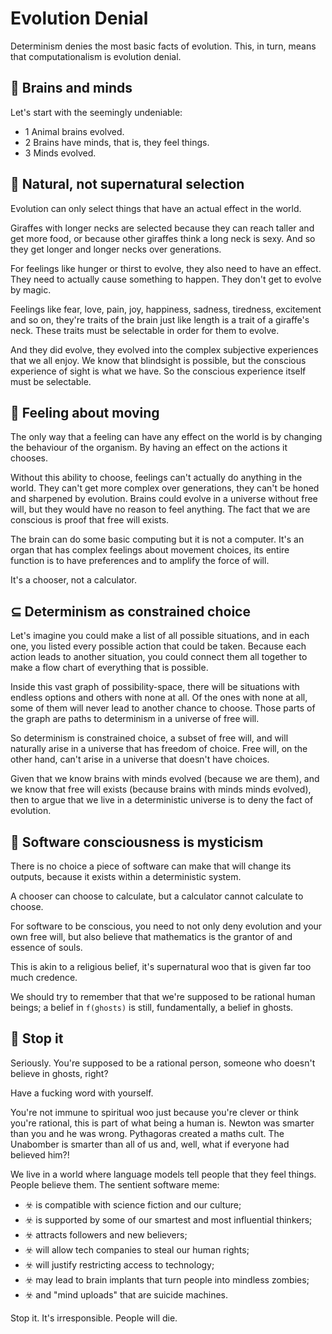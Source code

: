 # Evolution Denial

Determinism denies the most basic facts of evolution. This, in turn, means that
computationalism is evolution denial.

## 🧠 Brains and minds

Let's start with the seemingly undeniable:

* 1 Animal brains evolved.
* 2 Brains have minds, that is, they feel things.
* 3 Minds evolved.

## 🦒 Natural, not supernatural selection

Evolution can only select things that have an actual effect in the world.

Giraffes with longer necks are selected because they can reach taller and get
more food, or because other giraffes think a long neck is sexy. And so they get
longer and longer necks over generations.

For feelings like hunger or thirst to evolve, they also need to have an effect.
They need to actually cause something to happen. They don't get to evolve by
magic.

Feelings like fear, love, pain, joy, happiness, sadness, tiredness, excitement
and so on, they're traits of the brain just like length is a trait of a
giraffe's neck. These traits must be selectable in order for them to evolve.

And they did evolve, they evolved into the complex subjective experiences that
we all enjoy. We know that blindsight is possible, but the conscious experience
of sight is what we have. So the conscious experience itself must be selectable.

## 🚶 Feeling about moving

The only way that a feeling can have any effect on the world is by changing the
behaviour of the organism. By having an effect on the actions it chooses.

Without this ability to choose, feelings can't actually do anything in the
world. They can't get more complex over generations, they can't be honed and
sharpened by evolution. Brains could evolve in a universe without free will, but
they would have no reason to feel anything. The fact that we are conscious is
proof that free will exists.

The brain can do some basic computing but it is not a computer. It's an organ
that has complex feelings about movement choices, its entire function is to have
preferences and to amplify the force of will.

It's a chooser, not a calculator.

## ⊆ Determinism as constrained choice

Let's imagine you could make a list of all possible situations, and in each one,
you listed every possible action that could be taken. Because each action leads
to another situation, you could connect them all together to make a flow chart
of everything that is possible.

Inside this vast graph of possibility-space, there will be situations with
endless options and others with none at all. Of the ones with none at all, some
of them will never lead to another chance to choose. Those parts of the graph
are paths to determinism in a universe of free will.

So determinism is constrained choice, a subset of free will, and will naturally
arise in a universe that has freedom of choice. Free will, on the other hand,
can't arise in a universe that doesn't have choices.

Given that we know brains with minds evolved (because we are them), and we
know that free will exists (because brains with minds minds evolved), then to
argue that we live in a deterministic universe is to deny the fact of evolution.

## 👻 Software consciousness is mysticism

There is no choice a piece of software can make that will change its outputs,
because it exists within a deterministic system.

A chooser can choose to calculate, but a calculator cannot calculate to choose.

For software to be conscious, you need to not only deny evolution and your own
free will, but also believe that mathematics is the grantor of and essence of
souls.

This is akin to a religious belief, it's supernatural woo that is given far too
much credence.

We should try to remember that that we're supposed to be rational human beings;
a belief in `f(ghosts)` is still, fundamentally, a belief in ghosts.

## 🛑 Stop it

Seriously. You're supposed to be a rational person, someone who doesn't believe
in ghosts, right?

Have a fucking word with yourself.

You're not immune to spiritual woo just because you're clever or think you're
rational, this is part of what being a human is. Newton was smarter than you and
he was wrong. Pythagoras created a maths cult. The Unabomber is smarter than all
of us and, well, what if everyone had believed him?!

We live in a world where language models tell people that they feel things.
People believe them. The sentient software meme:

* ☣️ is compatible with science fiction and our culture;
* ☣️ is supported by some of our smartest and most influential thinkers;
* ☣️ attracts followers and new believers;
* ☣️ will allow tech companies to steal our human rights;
* ☣️ will justify restricting access to technology;
* ☣️ may lead to brain implants that turn people into mindless zombies;
* ☣️ and "mind uploads" that are suicide machines.

Stop it. It's irresponsible. People will die.

